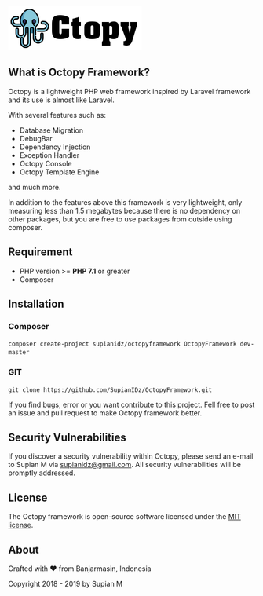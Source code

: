 ![Screenshot](public/img/logo.png)

## What is Octopy Framework?

Octopy is a lightweight PHP web framework inspired by Laravel framework and its use is almost like Laravel.

With several features such as:

* Database Migration
* DebugBar
* Dependency Injection
* Exception Handler
* Octopy Console
* Octopy Template Engine

and much more.

In addition to the features above this framework is very lightweight, only measuring less than 1.5 megabytes because there is no dependency on other packages, but you are free to use packages from outside using composer.

## Requirement

* PHP version >= **PHP 7.1** or greater
* Composer

## Installation
### Composer
  `composer create-project supianidz/octopyframework OctopyFramework dev-master`
  
### GIT
  `git clone https://github.com/SupianIDz/OctopyFramework.git`

If you find bugs, error or you want contribute to this project. Fell free to post an issue and pull request to make Octopy framework better.

## Security Vulnerabilities

If you discover a security vulnerability within Octopy, please send an e-mail to Supian M via [supianidz@gmail.com](mailto:supianidz@gmail.com). All security vulnerabilities will be promptly addressed.

## License

The Octopy framework is open-source software licensed under the [MIT license](https://opensource.org/licenses/MIT).

## About

Crafted with :heart: from Banjarmasin, Indonesia

Copyright 2018 - 2019 by Supian M
